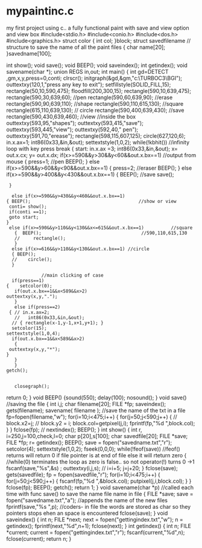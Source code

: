 # mypaintinc.c
my first project using c.. a fully functional paint with save and view option and view box
#include<stdio.h>
#include<conio.h>
#include<dos.h>
#include<graphics.h>
struct color
{
int col;
}block;
struct savedfilename    // structure to save the name of all the paint files
{  char name[20];
}savedname[100];

int show();
void save();
void BEEP();
void saveindex();
int getindex();
void savename(char  *);
union REGS in,out;
int main()
{   int gd=DETECT ,gm,x,y,press=0,conti;
    clrscr();
     initgraph(&gd,&gm,"c:\\TURBOC3\\BGI");
     outtextxy(120,1,"press any key to exit");
     setfillstyle(SOLID_FILL,15);
     rectangle(50,10,590,475);
      floodfill(200,300,15);
     rectangle(590,10,639,475);
     rectangle(590,30,639,60);   //pen
     rectangle(590,60,639,90);   //erase
     rectangle(590,90,639,110);  //shape
     rectangle(590,110,615,130); //square
     rectangle(615,110,639,130); // circle
     rectangle(590,400,639,430); //save
     rectangle(590,430,639,460); //view
					  //inside the box
     outtextxy(593,95,"shapes");
     outtextxy(593,415,"save");
     outtextxy(593,445,"view");
     outtextxy(592,40," pen");
     outtextxy(591,70,"erease");
     rectangle(598,115,607,125);
     circle(627,120,6);
    in.x.ax=1;
 int86(0x33,&in,&out);
    settextstyle(1,0,2);
       while(!kbhit())         //infinity loop  with key press break
       { start:
	in.x.ax =3;
	 int86(0x33,&in,&out);
	  x= out.x.cx;
	  y= out.x.dx;
	if(x>=590&&y>30&&y<60&&out.x.bx==1)         //output  from mouse
	 { press=1;                         //pen
	 BEEP();
	  }
	 else if(x>=590&&y>60&&y<90&&out.x.bx==1)
	{  press=2;                              //eraser
	BEEP();
	    }
	else if(x>=590&&y>400&&y<430&&out.x.bx==1)
	{ BEEP();                                        //save
	  save();

	 }

      else if(x>=590&&y>430&&y<460&&out.x.bx==1)
	{ BEEP();                                        //show or view
	 conti= show();
	 if(conti ==1);
	 goto start;
	}
     else if(x>=590&&y>110&&y<130&&x<=615&&out.x.bx==1)          //square
       {  BEEP();                                     //590,110,615,130
       //	  rectangle();
       }
      else if(x>=616&&y>110&&y<130&&out.x.bx==1) //circle
      { BEEP();
      //	circle();
      }

				 //main clicking of case
      if(press==1)
    {    setcolor(0);
       if(out.x.bx==1&&x<589&&x>2)
	outtextxy(x,y,".");
       }
       else if(press==2)
     { // in.x.ax=2;
       //	int86(0x33,&in,&out);
      // { rectangle(x-1,y-1,x+1,y+1); }
      setcolor(15);
	settextstyle(1,0,4);
      if(out.x.bx==1&&x<589&&x>2)
       {
	 outtextxy(x,y,"*");
	}
       }
       }
	getch();


       closegraph();

 return 0;
}
void BEEP()
{sound(550);
 delay(100);
 nosound();
 }
 void save()   //saving the file
 {  int i,j;
    char filename[20];
      FILE *fp;
       saveindex();
    gets(filename);
     savename( filename );   //save the name of the txt in a file
      fp=fopen(filename,"w");
    for(i=10;i<475;i++)
   { for(j=50;j<590;j++)
      { // block.x2=j;
	//  block.y2 = i;
	  block.col=getpixel(j,i);
     fprintf(fp,"%d ",block.col);
      }
    }
    fclose(fp);
  //  nextindex();
   BEEP();
   }
int show()
{
  int r, i=250,j=100,check,l=0;
  char p[20],s[100];
  char savedfile[20];
  FILE *save;
  FILE *fp;
  r= getindex();
  BEEP();
    save = fopen("savedname.txt","r");
       setcolor(4);
    settextstyle(1,0,2);
    fseek(0,0,0);
  while(!feof(save))	//feof() returns will return 0 if file pointer is at end of file else it will rteturn zero
  {                      //while(0) terminates the loop as zero is false.. so not operator(!) turns 0 ->1
   fscanf(save,"%s",&s) ;
    outtextxy(i,j,s);
  // i=i+5;
    j=j+20;
     }
     fclose(save);
  gets(savedfile);
   fp = fopen(savedfile,"r");
       for(i=10;i<475;i++)
   { for(j=50;j<590;j++)
     { fscanf(fp,"%d ",&block.col);
       putpixel(j,i,block.col);
     }
}
  fclose(fp);
  BEEP();
   getch();
  return 1;
}
void savename(char *p)     //called each time with func save() to save the name file name in file
{  FILE *save;
  save = fopen("savedname.txt","a");    //appends the name of the new files
  fprintf(save,"%s ",p);       //coders- in file the words are stored as char so they pointers stops ehen an space is encountered
  fclose(save);
}
void saveindex()
{  int n;
  FILE *next;
    next = fopen("gettingindex.txt","w");
   n =  getindex();
   fprintf(next,"%d",n+1);
    fclose(next);
}
int getindex()
{   int n;
   FILE *current;
   current = fopen("gettingindex.txt","r");
     fscanf(current,"%d",n);
     fclose(current);
     return n;
}
